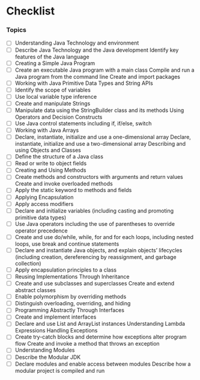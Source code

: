 # Checklist

### Topics
- [ ] Understanding Java Technology and environment
- [ ] Describe Java Technology and the Java development Identify key features of the Java language
- [ ] Creating a Simple Java Program
- [ ] Create an executable Java program with a main class Compile and run a Java program from the command line Create and import packages
- [ ] Working with Java Primitive Data Types and String APIs
- [ ] Identify the scope of variables
- [ ] Use local variable type inference
- [ ] Create and manipulate Strings
- [ ] Manipulate data using the StringBuilder class and its methods Using Operators and Decision Constructs
- [ ] Use Java control statements including if, if/else, switch
- [ ] Working with Java Arrays
- [ ] Declare, instantiate, initialize and use a one-dimensional array Declare, instantiate, initialize and use a two-dimensional array Describing and using Objects and Classes
- [ ] Define the structure of a Java class
- [ ] Read or write to object fields
- [ ] Creating and Using Methods
- [ ] Create methods and constructors with arguments and return values Create and invoke overloaded methods
- [ ] Apply the static keyword to methods and fields
- [ ] Applying Encapsulation
- [ ] Apply access modifiers
- [ ] Declare and initialize variables (including casting and promoting primitive data types)
- [ ] Use Java operators including the use of parentheses to override operator precedence
- [ ] Create and use do/while, while, for and for each loops, including nested loops, use break and continue statements
- [ ] Declare and instantiate Java objects, and explain objects’ lifecycles (including creation, dereferencing by reassignment, and garbage collection)
- [ ] Apply encapsulation principles to a class
- [ ] Reusing Implementations Through Inheritance
- [ ] Create and use subclasses and superclasses Create and extend abstract classes
- [ ] Enable polymorphism by overriding methods
- [ ] Distinguish overloading, overriding, and hiding
- [ ] Programming Abstractly Through Interfaces
- [ ] Create and implement interfaces
- [ ] Declare and use List and ArrayList instances Understanding Lambda Expressions Handling Exceptions
- [ ] Create try-catch blocks and determine how exceptions alter program flow Create and invoke a method that throws an exception
- [ ] Understanding Modules
- [ ] Describe the Modular JDK
- [ ] Declare modules and enable access between modules Describe how a modular project is compiled and run
